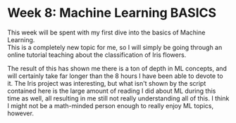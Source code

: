 # Week 8:  Machine Learning BASICS

This week will be spent with my first dive into the basics of Machine Learning.  
This is a completely new topic for me, so I will simply be going through an online
tutorial teaching about the classification of Iris flowers.

The result of this has shown me there is a ton of depth in ML concepts, and will
certainly take far longer than the 8 hours I have been able to devote to it.  The
Iris project was interesting, but what isn't shown by the script contained here is
the large amount of reading  I did about ML during this time as well, all resulting
in me still not really understanding all of this.  I think I might not be a math-minded
person enough to really enjoy ML topics, however.
